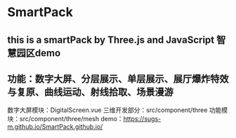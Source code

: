 # SmartPack
this is a smartPack by Three.js and JavaScript
智慧园区demo
---
功能：数字大屏、分层展示、单层展示、展厅爆炸特效与复原、曲线运动、射线拾取、场景漫游
---
数字大屏模块：DigitalScreen.vue
三维开发部分：src/component/three
功能模块：src/component/three/mesh
demo：https://sugs-m.github.io/SmartPack.github.io/
